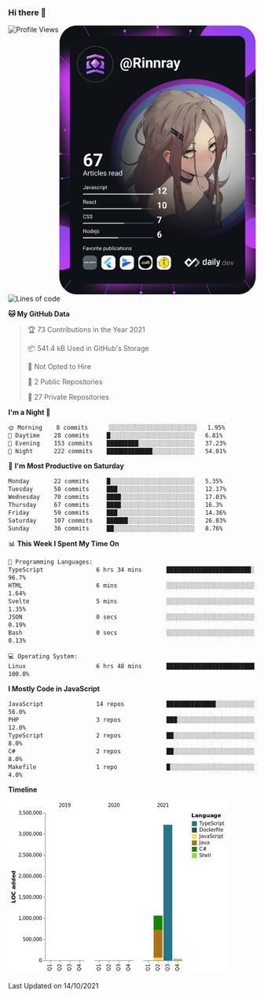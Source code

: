 ### Hi there 👋

<div align="left">
 <a href="https://app.daily.dev/Rinnray">
   <img 
        align="right"
        src="https://github.com/Rinnray/Rinnray/blob/main/devcard.svg" 
        width="400" 
        alt="Rinnray's Dev Card"/>
 </a>
</div>




<!--START_SECTION:waka-->
![Profile Views](http://img.shields.io/badge/Profile%20Views-171-blue)

![Lines of code](https://img.shields.io/badge/From%20Hello%20World%20I%27ve%20Written-4.3%20million%20lines%20of%20code-blue)

**🐱 My GitHub Data** 

> 🏆 73 Contributions in the Year 2021
 > 
> 📦 541.4 kB Used in GitHub's Storage 
 > 
> 🚫 Not Opted to Hire
 > 
> 📜 2 Public Repositories 
 > 
> 🔑 27 Private Repositories  
 > 
**I'm a Night 🦉** 

```text
🌞 Morning    8 commits      ░░░░░░░░░░░░░░░░░░░░░░░░░   1.95% 
🌆 Daytime    28 commits     █░░░░░░░░░░░░░░░░░░░░░░░░   6.81% 
🌃 Evening    153 commits    █████████░░░░░░░░░░░░░░░░   37.23% 
🌙 Night      222 commits    █████████████░░░░░░░░░░░░   54.01%

```
📅 **I'm Most Productive on Saturday** 

```text
Monday       22 commits     █░░░░░░░░░░░░░░░░░░░░░░░░   5.35% 
Tuesday      50 commits     ███░░░░░░░░░░░░░░░░░░░░░░   12.17% 
Wednesday    70 commits     ████░░░░░░░░░░░░░░░░░░░░░   17.03% 
Thursday     67 commits     ████░░░░░░░░░░░░░░░░░░░░░   16.3% 
Friday       59 commits     ███░░░░░░░░░░░░░░░░░░░░░░   14.36% 
Saturday     107 commits    ██████░░░░░░░░░░░░░░░░░░░   26.03% 
Sunday       36 commits     ██░░░░░░░░░░░░░░░░░░░░░░░   8.76%

```


📊 **This Week I Spent My Time On** 

```text
💬 Programming Languages: 
TypeScript               6 hrs 34 mins       ████████████████████████░   96.7% 
HTML                     6 mins              ░░░░░░░░░░░░░░░░░░░░░░░░░   1.64% 
Svelte                   5 mins              ░░░░░░░░░░░░░░░░░░░░░░░░░   1.35% 
JSON                     0 secs              ░░░░░░░░░░░░░░░░░░░░░░░░░   0.19% 
Bash                     0 secs              ░░░░░░░░░░░░░░░░░░░░░░░░░   0.13%

💻 Operating System: 
Linux                    6 hrs 48 mins       █████████████████████████   100.0%

```

**I Mostly Code in JavaScript** 

```text
JavaScript               14 repos            ██████████████░░░░░░░░░░░   56.0% 
PHP                      3 repos             ███░░░░░░░░░░░░░░░░░░░░░░   12.0% 
TypeScript               2 repos             ██░░░░░░░░░░░░░░░░░░░░░░░   8.0% 
C#                       2 repos             ██░░░░░░░░░░░░░░░░░░░░░░░   8.0% 
Makefile                 1 repo              █░░░░░░░░░░░░░░░░░░░░░░░░   4.0%

```


**Timeline**

![Chart not found](https://raw.githubusercontent.com/Rinnray/Rinnray/main/charts/bar_graph.png) 


 Last Updated on 14/10/2021
<!--END_SECTION:waka-->


<!--
**Rinnray/Rinnray** is a ✨ _special_ ✨ repository because its `README.md` (this file) appears on your GitHub profile.

Here are some ideas to get you started:

- 🔭 I’m currently working on ...
- 🌱 I’m currently learning ...
- 👯 I’m looking to collaborate on ...
- 🤔 I’m looking for help with ...
- 💬 Ask me about ...
- 📫 How to reach me: ...
- 😄 Pronouns: ...
- ⚡ Fun fact: ...
-->
